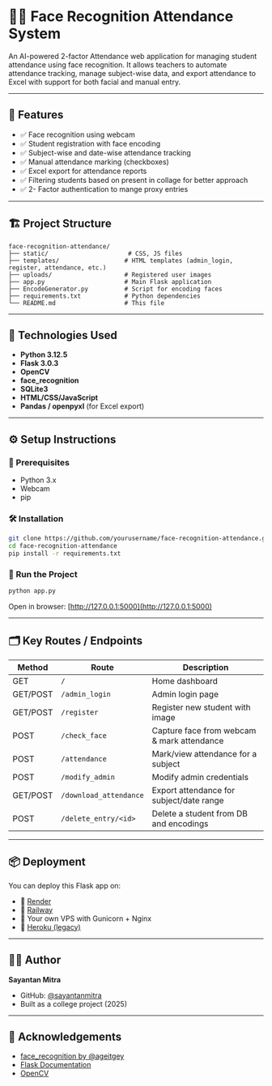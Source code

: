 # 🧑‍🏫 Face Recognition Attendance System

An AI-powered 2-factor Attendance web application for managing student attendance using face recognition. It allows teachers to automate attendance tracking, manage subject-wise data, and export attendance to Excel with support for both facial and manual entry.

---

## 🚀 Features

- ✅ Face recognition using webcam
- ✅ Student registration with face encoding
- ✅ Subject-wise and date-wise attendance tracking
- ✅ Manual attendance marking (checkboxes)
- ✅ Excel export for attendance reports
- ✅ Filtering students based on present in collage for better approach
- ✅ 2- Factor authentication to mange proxy entries


---

## 🏗️ Project Structure

```
face-recognition-attendance/
├── static/                      # CSS, JS files
├── templates/                  # HTML templates (admin_login, register, attendance, etc.)
├── uploads/                    # Registered user images
├── app.py                      # Main Flask application
├── EncodeGenerator.py          # Script for encoding faces
├── requirements.txt            # Python dependencies
└── README.md                   # This file
```

---

## 🧰 Technologies Used

- **Python 3.12.5**
- **Flask 3.0.3**
- **OpenCV**
- **face_recognition**
- **SQLite3**
- **HTML/CSS/JavaScript**
- **Pandas / openpyxl** (for Excel export)

---

## ⚙️ Setup Instructions

### 🔧 Prerequisites

- Python 3.x
- Webcam
- pip

### 🛠️ Installation

```bash
git clone https://github.com/yourusername/face-recognition-attendance.git
cd face-recognition-attendance
pip install -r requirements.txt
```

### 🏃 Run the Project

```bash
python app.py
```

Open in browser: [http://127.0.0.1:5000](http://127.0.0.1:5000)

---

## 🗂️ Key Routes / Endpoints

| Method | Route                  | Description |
|--------|------------------------|-------------|
| GET    | `/`                    | Home dashboard |
| GET/POST | `/admin_login`       | Admin login page |
| GET/POST | `/register`          | Register new student with image |
| POST   | `/check_face`          | Capture face from webcam & mark attendance |
| POST   | `/attendance`          | Mark/view attendance for a subject |
| POST   | `/modify_admin`        | Modify admin credentials |
| GET/POST | `/download_attendance` | Export attendance for subject/date range |
| POST   | `/delete_entry/<id>`   | Delete a student from DB and encodings |

---

## 📦 Deployment

You can deploy this Flask app on:

- 🔹 [Render](https://render.com/)
- 🔹 [Railway](https://railway.app/)
- 🔹 Your own VPS with Gunicorn + Nginx
- 🔹 [Heroku (legacy)](https://devcenter.heroku.com/articles/getting-started-with-python)

---

## 🙋‍♂️ Author

**Sayantan Mitra**

- GitHub: [@sayantanmitra](https://github.com/SayantanMitra2004)
- Built as a college project (2025)

---


## 🙏 Acknowledgements

- [face_recognition by @ageitgey](https://github.com/ageitgey/face_recognition)
- [Flask Documentation](https://flask.palletsprojects.com/)
- [OpenCV](https://opencv.org/)
